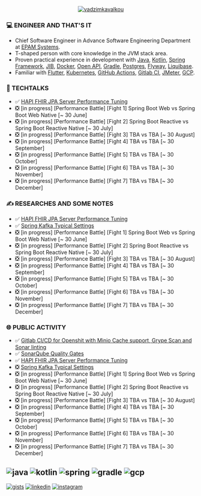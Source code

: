 <p align="center"><a href="https://github.com/fragaly" target="blank"><img align="center" src="https://github-readme-stats.vercel.app/api?username=fragaly&theme=dark&show_icons=true&count_private=true&include_all_commits=true" alt="vadzimkavalkou" /></a></p>

### 💻 ENGINEER AND THAT'S IT

*  Chief Software Engineer in Advance Software Engineering Department at [EPAM Systems](http://epam.com/).
*  T-shaped person with core knowledge in the JVM stack area. 
*  Proven practical experience in development with [Java](https://www.java.com/en/), [Kotlin](https://kotlinlang.org/), [Spring Framework](https://spring.io/projects/spring-boot), [JIB](https://github.com/GoogleContainerTools/jib), [Docker](https://www.docker.com/), [Open API](https://www.openapis.org/), [Gradle](https://gradle.org/), [Postgres](https://www.postgresql.org/), [Flyway](https://flywaydb.org/), [Liquibase](https://www.liquibase.org/).
*  Familiar with [Flutter](https://flutter.dev/), [Kubernetes](https://kubernetes.io/docs/concepts/overview/what-is-kubernetes/), [GitHub Actions](https://github.com/features/actions), [Gitlab CI](https://docs.gitlab.com/ee/ci/), [JMeter](https://jmeter.apache.org/), [GCP](https://cloud.google.com/gcp/).

### 🎥 TECHTALKS

* ✅	[HAPI FHIR JPA Server Performance Tuning](https://wearecommunity.io/events/aen-meetup-performance-investigations-hapi-fhir-jpa-server-tuning/talks/16982)
* ❎ [in progress] [Performance Battle] [Fight 1] Spring Boot Web vs Spring Boot Web Native [~ 30 June]
* ❎ [in progress] [Performance Battle] [Fight 2] Spring Boot Reactive vs Spring Boot Reactive Native [~ 30 July]
* ❎ [in progress] [Performance Battle] [Fight 3] TBA vs TBA [~ 30 August]
* ❎ [in progress] [Performance Battle] [Fight 4] TBA vs TBA [~ 30 September]
* ❎ [in progress] [Performance Battle] [Fight 5] TBA vs TBA [~ 30 October]
* ❎ [in progress] [Performance Battle] [Fight 6] TBA vs TBA [~ 30 November]
* ❎ [in progress] [Performance Battle] [Fight 7] TBA vs TBA [~ 30 December]

### ✍️ RESEARCHES AND SOME NOTES

* ✅	[HAPI FHIR JPA Server Performance Tuning](https://github.com/fragaLY/blog/blob/main/hapi-fhir-jpaserver/HAPI-FHIR-JPASERVER.md)
* ✅	[Spring Kafka Typical Settings](https://github.com/fragaLY/blog/blob/main/spring-kafka/SPRING-KAFKA-TYPICAL-SETTINGS.md)
* ❎ [in progress] [Performance Battle] [Fight 1] Spring Boot Web vs Spring Boot Web Native [~ 30 June]
* ❎ [in progress] [Performance Battle] [Fight 2] Spring Boot Reactive vs Spring Boot Reactive Native [~ 30 July]
* ❎ [in progress] [Performance Battle] [Fight 3] TBA vs TBA [~ 30 August]
* ❎ [in progress] [Performance Battle] [Fight 4] TBA vs TBA [~ 30 September]
* ❎ [in progress] [Performance Battle] [Fight 5] TBA vs TBA [~ 30 October]
* ❎ [in progress] [Performance Battle] [Fight 6] TBA vs TBA [~ 30 November]
* ❎ [in progress] [Performance Battle] [Fight 7] TBA vs TBA [~ 30 December]

### 🌐 PUBLIC ACTIVITY

* ✅	[Gitlab CI/CD for Openshit with Minio Cache support, Grype Scan and Sonar linting](https://www.linkedin.com/posts/vadzimkavalkou_gitlab-cicd-for-openshit-with-minio-cache-activity-6925076570030137344-7hw1?utm_source=linkedin_share&utm_medium=member_desktop_web)
* ✅	[SonarQube Quality Gates](https://www.linkedin.com/posts/vadzimkavalkou_quality-sonarqube-pipeline-activity-6927978778790879232-NjO8?utm_source=linkedin_share&utm_medium=member_desktop_web)
* ✅	[HAPI FHIR JPA Server Performance Tuning](https://www.linkedin.com/posts/vadzimkavalkou_github-fragalyblog-my-technical-investigations-activity-6930854021268131840-RXhV?utm_source=linkedin_share&utm_medium=member_desktop_web)
* ❎ [Spring Kafka Typical Settings](https://www.linkedin.com/posts/vadzimkavalkou_github-fragalyblog-my-technical-investigations-activity-6933311242644152320-h1hN?utm_source=linkedin_share&utm_medium=member_desktop_web)
* ❎ [in progress] [Performance Battle] [Fight 1] Spring Boot Web vs Spring Boot Web Native [~ 30 June]
* ❎ [in progress] [Performance Battle] [Fight 2] Spring Boot Reactive vs Spring Boot Reactive Native [~ 30 July]
* ❎ [in progress] [Performance Battle] [Fight 3] TBA vs TBA [~ 30 August]
* ❎ [in progress] [Performance Battle] [Fight 4] TBA vs TBA [~ 30 September]
* ❎ [in progress] [Performance Battle] [Fight 5] TBA vs TBA [~ 30 October]
* ❎ [in progress] [Performance Battle] [Fight 6] TBA vs TBA [~ 30 November]
* ❎ [in progress] [Performance Battle] [Fight 7] TBA vs TBA [~ 30 December]

![java](https://img.shields.io/static/v1?logo=java&style=for-the-badge&label=java&message=advanced)
![kotlin](https://img.shields.io/static/v1?logo=kotlin&style=for-the-badge&label=kotlin&message=intermediate)
![spring](https://img.shields.io/static/v1?logo=spring&style=for-the-badge&label=spring&message=advanced)
![gradle](https://img.shields.io/static/v1?logo=gradle&style=for-the-badge&label=gradle&message=intermediate)
![gcp](https://img.shields.io/static/v1?logo=googlecloud&style=for-the-badge&label=GCP&message=intermediate)
-------------
[ ![gists](https://img.shields.io/static/v1?logo=github&style=for-the-badge&label=gists&message=fragaLY)](https://gist.github.com/fragaLY)
[ ![linkedin](https://img.shields.io/static/v1?logo=linkedin&style=for-the-badge&label=linkedin&message=vadzimkavalkou)](https://www.linkedin.com/in/vadzimkavalkou/)
[ ![instagram](https://img.shields.io/static/v1?logo=instagram&style=for-the-badge&label=instagram&message=marnotrawny.syn)](https://www.instagram.com/marnotrawny.syn/)
